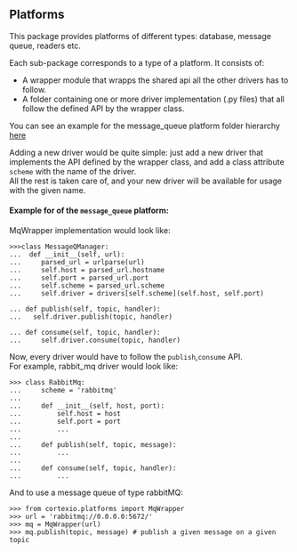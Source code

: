 ## Platforms
This package provides platforms of different types: database, message queue, readers etc.

Each sub-package corresponds to a type of a platform. It consists of:
* A wrapper module that wrapps the shared api all the other drivers has to follow.
* A folder containing one or more driver implementation (.py files) that all follow the defined API by the wrapper class.

You can see an example for the message_queue platform folder hierarchy [here](messageQ)

Adding a new driver would be quite simple:
just add a new driver that implements the API defined by the wrapper class, and add a class attribute ```scheme``` with the name of the driver. <br>
All the rest is taken care of, and your new driver will be available for usage with the given name.


#### Example for of the `message_queue` platform:


MqWrapper implementation would look like:

```pycon
>>>class MessageQManager:
...  def __init__(self, url):
...     parsed_url = urlparse(url)
...     self.host = parsed_url.hostname
...     self.port = parsed_url.port
...     self.scheme = parsed_url.scheme
...     self.driver = drivers[self.scheme](self.host, self.port)

... def publish(self, topic, handler):
...   self.driver.publish(topic, handler)

... def consume(self, topic, handler):
...     self.driver.consume(topic, handler)
```

Now, every driver would have to follow the ```publish```,```consume``` API.<br>
For example, rabbit_mq driver would look like:

```pycon
>>> class RabbitMq:
...     scheme = 'rabbitmq'
...    
...     def __init__(self, host, port):
...         self.host = host
...         self.port = port
...         ...
...    
...     def publish(self, topic, message):
...         ...
...    
...     def consume(self, topic, handler):
...         ...
```

And to use a message queue of type rabbitMQ:
```pycon
>>> from cortexio.platforms import MqWrapper
>>> url = 'rabbitmq://0.0.0.0:5672/'
>>> mq = MqWrapper(url)
>>> mq.publish(topic, message) # publish a given message on a given topic
``` 
